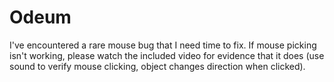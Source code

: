 # Odeum

I've encountered a rare mouse bug that I need time to fix. If mouse picking isn't working, please watch the included video for evidence that it does (use sound to verify mouse clicking, object changes direction when clicked).
